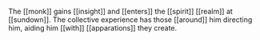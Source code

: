 The [[monk]] gains [[insight]] and [[enters]] the [[spirit]] [[realm]] at [[sundown]]. The collective experience has those [[around]] him directing him, aiding him [[with]] [[apparations]] they create. 